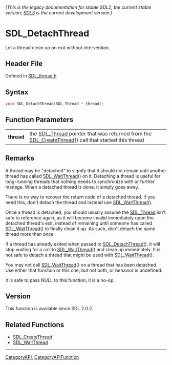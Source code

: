 ###### (This is the legacy documentation for stable SDL2, the current stable version; [SDL3](https://wiki.libsdl.org/SDL3/) is the current development version.)
# SDL_DetachThread

Let a thread clean up on exit without intervention.

## Header File

Defined in [SDL_thread.h](https://github.com/libsdl-org/SDL/blob/SDL2/include/SDL_thread.h)

## Syntax

```c
void SDL_DetachThread(SDL_Thread * thread);

```

## Function Parameters

|                |                                                                                                                                      |
| -------------- | ------------------------------------------------------------------------------------------------------------------------------------ |
| **thread**     | the [SDL_Thread](SDL_Thread) pointer that was returned from the [SDL_CreateThread](SDL_CreateThread)() call that started this thread |

## Remarks

A thread may be "detached" to signify that it should not remain until
another thread has called [SDL_WaitThread](SDL_WaitThread)() on it.
Detaching a thread is useful for long-running threads that nothing needs to
synchronize with or further manage. When a detached thread is done, it
simply goes away.

There is no way to recover the return code of a detached thread. If you
need this, don't detach the thread and instead use
[SDL_WaitThread](SDL_WaitThread)().

Once a thread is detached, you should usually assume the
[SDL_Thread](SDL_Thread) isn't safe to reference again, as it will become
invalid immediately upon the detached thread's exit, instead of remaining
until someone has called [SDL_WaitThread](SDL_WaitThread)() to finally
clean it up. As such, don't detach the same thread more than once.

If a thread has already exited when passed to
[SDL_DetachThread](SDL_DetachThread)(), it will stop waiting for a call to
[SDL_WaitThread](SDL_WaitThread)() and clean up immediately. It is not safe
to detach a thread that might be used with
[SDL_WaitThread](SDL_WaitThread)().

You may not call [SDL_WaitThread](SDL_WaitThread)() on a thread that has
been detached. Use either that function or this one, but not both, or
behavior is undefined.

It is safe to pass NULL to this function; it is a no-op.

## Version

This function is available since SDL 2.0.2.

## Related Functions

* [SDL_CreateThread](SDL_CreateThread)
* [SDL_WaitThread](SDL_WaitThread)

----
[CategoryAPI](CategoryAPI), [CategoryAPIFunction](CategoryAPIFunction)


